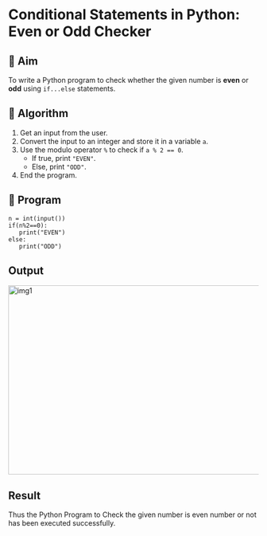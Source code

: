 # Conditional Statements in Python: Even or Odd Checker

## 🎯 Aim
To write a Python program to check whether the given number is **even** or **odd** using `if...else` statements.

## 🧠 Algorithm
1. Get an input from the user.
2. Convert the input to an integer and store it in a variable `a`.
3. Use the modulo operator `%` to check if `a % 2 == 0`.
   - If true, print `"EVEN"`.
   - Else, print `"ODD"`.
4. End the program.

## 🧾 Program
```
n = int(input())
if(n%2==0):
   print("EVEN")
else:
   print("ODD")
```
## Output

<img width="586" height="380" alt="img1" src="https://github.com/user-attachments/assets/81faedd6-6f18-44e4-ba39-5079252830a2" />


## Result
Thus the Python Program to Check the given number is even number or not has been executed successfully.
